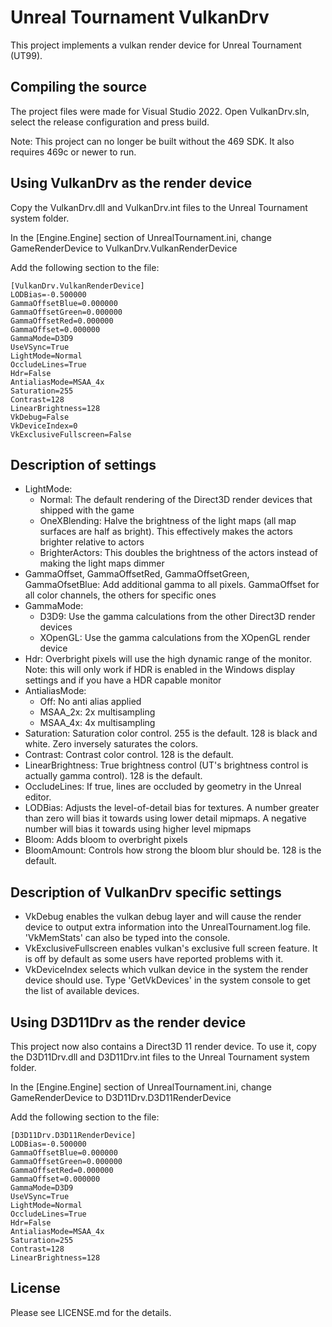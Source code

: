 # Unreal Tournament VulkanDrv
This project implements a vulkan render device for Unreal Tournament (UT99).

## Compiling the source

The project files were made for Visual Studio 2022. Open VulkanDrv.sln, select the release configuration and press build.

Note: This project can no longer be built without the 469 SDK. It also requires 469c or newer to run.

## Using VulkanDrv as the render device

Copy the VulkanDrv.dll and VulkanDrv.int files to the Unreal Tournament system folder.

In the [Engine.Engine] section of UnrealTournament.ini, change GameRenderDevice to VulkanDrv.VulkanRenderDevice

Add the following section to the file:

	[VulkanDrv.VulkanRenderDevice]
	LODBias=-0.500000
	GammaOffsetBlue=0.000000
	GammaOffsetGreen=0.000000
	GammaOffsetRed=0.000000
	GammaOffset=0.000000
	GammaMode=D3D9
	UseVSync=True
	LightMode=Normal
	OccludeLines=True
	Hdr=False
	AntialiasMode=MSAA_4x
	Saturation=255
	Contrast=128
	LinearBrightness=128
	VkDebug=False
	VkDeviceIndex=0
	VkExclusiveFullscreen=False

## Description of settings

- LightMode:
  - Normal: The default rendering of the Direct3D render devices that shipped with the game
  - OneXBlending: Halve the brightness of the light maps (all map surfaces are half as bright). This effectively makes the actors brighter relative to actors
  - BrighterActors: This doubles the brightness of the actors instead of making the light maps dimmer
- GammaOffset, GammaOffsetRed, GammaOffsetGreen, GammaOfsetBlue: Add additional gamma to all pixels. GammaOffset for all color channels, the others for specific ones
- GammaMode:
  - D3D9: Use the gamma calculations from the other Direct3D render devices
  - XOpenGL: Use the gamma calculations from the XOpenGL render device
- Hdr: Overbright pixels will use the high dynamic range of the monitor. Note: this will only work if HDR is enabled in the Windows display settings and if you have a HDR capable monitor
- AntialiasMode:
  - Off: No anti alias applied
  - MSAA_2x: 2x multisampling
  - MSAA_4x: 4x multisampling
- Saturation: Saturation color control. 255 is the default. 128 is black and white. Zero inversely saturates the colors.
- Contrast: Contrast color control. 128 is the default.
- LinearBrightness: True brightness control (UT's brightness control is actually gamma control). 128 is the default.
- OccludeLines: If true, lines are occluded by geometry in the Unreal editor.
- LODBias: Adjusts the level-of-detail bias for textures. A number greater than zero will bias it towards using lower detail mipmaps. A negative number will bias it towards using higher level mipmaps
- Bloom: Adds bloom to overbright pixels
- BloomAmount: Controls how strong the bloom blur should be. 128 is the default.

## Description of VulkanDrv specific settings

- VkDebug enables the vulkan debug layer and will cause the render device to output extra information into the UnrealTournament.log file. 'VkMemStats' can also be typed into the console.
- VkExclusiveFullscreen enables vulkan's exclusive full screen feature. It is off by default as some users have reported problems with it.
- VkDeviceIndex selects which vulkan device in the system the render device should use. Type 'GetVkDevices' in the system console to get the list of available devices.

## Using D3D11Drv as the render device

This project now also contains a Direct3D 11 render device. To use it, copy the D3D11Drv.dll and D3D11Drv.int files to the Unreal Tournament system folder.

In the [Engine.Engine] section of UnrealTournament.ini, change GameRenderDevice to D3D11Drv.D3D11RenderDevice

Add the following section to the file:

	[D3D11Drv.D3D11RenderDevice]
	LODBias=-0.500000
	GammaOffsetBlue=0.000000
	GammaOffsetGreen=0.000000
	GammaOffsetRed=0.000000
	GammaOffset=0.000000
	GammaMode=D3D9
	UseVSync=True
	LightMode=Normal
	OccludeLines=True
	Hdr=False
	AntialiasMode=MSAA_4x
	Saturation=255
	Contrast=128
	LinearBrightness=128

## License

Please see LICENSE.md for the details.
